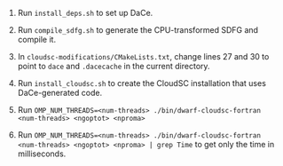 
1. Run `install_deps.sh` to set up DaCe.

2. Run `compile_sdfg.sh` to generate the CPU-transformed SDFG and compile it.

3. In `cloudsc-modifications/CMakeLists.txt`, change lines 27 and 30 to point to `dace` and `.dacecache` in the current directory.

4. Run `install_cloudsc.sh` to create the CloudSC installation that uses DaCe-generated code.

5. Run `OMP_NUM_THREADS=<num-threads> ./bin/dwarf-cloudsc-fortran <num-threads> <ngoptot> <nproma>`

6. Run `OMP_NUM_THREADS=<num-threads> ./bin/dwarf-cloudsc-fortran <num-threads> <ngoptot> <nproma> | grep Time` to get only the time in milliseconds.

